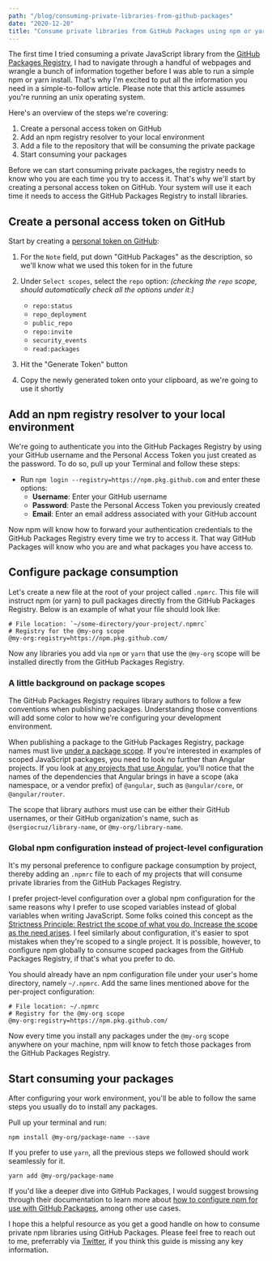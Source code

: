 ```yaml
---
path: "/blog/consuming-private-libraries-from-github-packages"
date: "2020-12-20"
title: "Consume private libraries from GitHub Packages using npm or yarn"
---
```


The first time I tried consuming a private JavaScript library from the [GitHub Packages Registry](https://docs.github.com/en/free-pro-team@latest/packages/quickstart), I had to navigate through a handful of webpages and wrangle a bunch of information together before I was able to run a simple npm or yarn install. That's why I'm excited to put all the information you need in a simple-to-follow article. Please note that this article assumes you're running an unix operating system.


Here's an overview of the steps we're covering:

1. Create a personal access token on GitHub
1. Add an npm registry resolver to your local environment
1. Add a file to the repository that will be consuming the private package
1. Start consuming your packages

Before we can start consuming private packages, the registry needs to know who you are each time you try to access it. That's why we'll start by creating a personal access token on GitHub. Your system will use it each time it needs to access the GitHub Packages Registry to install libraries.

## Create a personal access token on GitHub

Start by creating a [personal token on GitHub](https://github.com/settings/tokens/new):

1. For the `Note` field, put down "GitHub Packages" as the description, so we'll know what we used this token for in the future
1. Under `Select scopes`, select the `repo` option: _(checking the `repo` scope, should automatically check all the options under it:)_
    * `repo:status`
    * `repo_deployment`
    * `public_repo`
    * `repo:invite`
    * `security_events`
    * `read:packages`

1. Hit the "Generate Token" button
1. Copy the newly generated token onto your clipboard, as we're going to use it shortly



## Add an npm registry resolver to your local environment

We're going to authenticate you into the GitHub Packages Registry by using your GitHub username and the Personal Access Token you just created as the password. To do so, pull up your Terminal and follow these steps:

* Run `npm login --registry=https://npm.pkg.github.com` and enter these options:
  * **Username**: Enter your GitHub username
  * **Password**: Paste the Personal Access Token you previously created
  * **Email**: Enter an email address associated with your GitHub account

Now npm will know how to forward your authentication credentials to the GitHub Packages Registry every time we try to access it. That way GitHub Packages will know who you are and what packages you have access to.


## Configure package consumption

Let's create a new file at the root of your project called `.npmrc`. This file will instruct npm (or yarn) to pull packages directly from the GitHub Packages Registry. Below is an example of what your file should look like:

```shell
# File location: `~/some-directory/your-project/.npmrc`
# Registry for the @my-org scope
@my-org:registry=https://npm.pkg.github.com/
```

Now any libraries you add via `npm` or `yarn` that use the `@my-org` scope will be installed directly from the GitHub Packages Registry.

### A little background on package scopes

The GitHub Packages Registry requires library authors to follow a few conventions when publishing packages. Understanding those conventions will add some color to how we're configuring your development environment.

When publishing a package to the GitHub Packages Registry, package names must live [under a package scope](https://docs.npmjs.com/cli/v6/using-npm/scope). If you're interested in examples of scoped JavaScript packages, you need to look no further than Angular projects. If you look at [any projects that use Angular](https://github.com/sergiocruz/ng-karaoke/blob/master/package.json#L17), you'll notice that the names of the dependencies that Angular brings in have a scope (aka namespace, or a vendor prefix) of `@angular`, such as `@angular/core`, or `@angular/router`.

The scope that library authors must use can be either their GitHub usernames, or their GitHub organization's name, such as `@sergiocruz/library-name`, or `@my-org/library-name`.


### Global npm configuration instead of project-level configuration

It's my personal preference to configure package consumption by project, thereby adding an `.npmrc` file to each of my projects that will consume private libraries from the GitHub Packages Registry.

I prefer project-level configuration over a global npm configuration for the same reasons why I prefer to use scoped variables instead of global variables when writing JavaScript. Some folks coined this concept as the [Strictness Principle: Restrict the scope of what you do. Increase the scope as the need arises](https://medium.com/@fagnerbrack/the-strictness-principle-9997e483cafb). I feel similarly about configuration, it's easier to spot mistakes when they're scoped to a single project. It is possible, however, to configure npm globally to consume scoped packages from the GitHub Packages Registry, if that's what you prefer to do.

You should already have an npm configuration file under your user's home directory, namely `~/.npmrc`. Add the same lines mentioned above for the per-project configuration:

```shell
# File location: ~/.npmrc
# Registry for the @my-org scope
@my-org:registry=https://npm.pkg.github.com/
```

Now every time you install any packages under the `@my-org` scope anywhere on your machine, npm will know to fetch those packages from the GitHub Packages Registry.


## Start consuming your packages

After configuring your work environment, you'll be able to follow the same steps you usually do to install any packages.

Pull up your terminal and run:

```shell
npm install @my-org/package-name --save
```

If you prefer to use `yarn`, all the previous steps we followed should work seamlessly for it.

```shell
yarn add @my-org/package-name
```

If you'd like a deeper dive into GitHub Packages, I would suggest browsing through their documentation to learn more about [how to configure npm for use with GitHub Packages](https://docs.github.com/en/free-pro-team@latest/packages/guides/configuring-npm-for-use-with-github-packages), among other use cases.

I hope this a helpful resource as you get a good handle on how to consume private npm libraries using GitHub Packages. Please feel free to reach out to me, preferrably via [Twitter](https://twitter.com/hashtagserg), if you think this guide is missing any key information.
